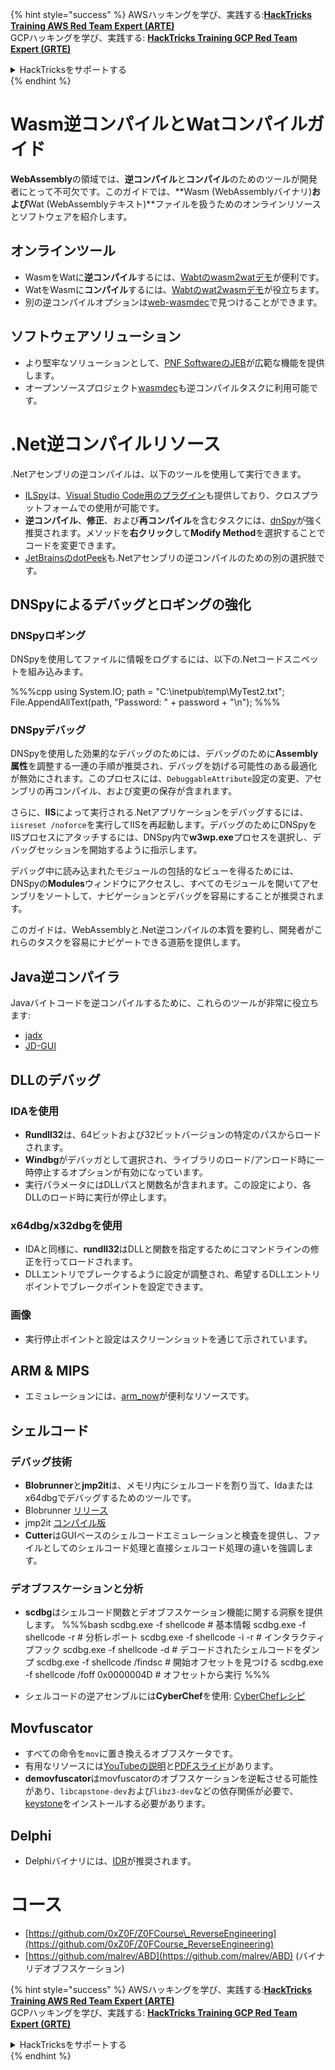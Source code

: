 {% hint style="success" %}
AWSハッキングを学び、実践する:<img src="/.gitbook/assets/arte.png" alt="" data-size="line">[**HackTricks Training AWS Red Team Expert (ARTE)**](https://training.hacktricks.xyz/courses/arte)<img src="/.gitbook/assets/arte.png" alt="" data-size="line">\
GCPハッキングを学び、実践する: <img src="/.gitbook/assets/grte.png" alt="" data-size="line">[**HackTricks Training GCP Red Team Expert (GRTE)**<img src="/.gitbook/assets/grte.png" alt="" data-size="line">](https://training.hacktricks.xyz/courses/grte)

<details>

<summary>HackTricksをサポートする</summary>

* [**サブスクリプションプラン**](https://github.com/sponsors/carlospolop)を確認してください!
* **💬 [**Discordグループ**](https://discord.gg/hRep4RUj7f)または[**Telegramグループ**](https://t.me/peass)に参加するか、**Twitter** 🐦 [**@hacktricks\_live**](https://twitter.com/hacktricks\_live)**をフォローしてください。**
* **[**HackTricks**](https://github.com/carlospolop/hacktricks)および[**HackTricks Cloud**](https://github.com/carlospolop/hacktricks-cloud)のGitHubリポジトリにPRを提出してハッキングトリックを共有してください。**

</details>
{% endhint %}

# Wasm逆コンパイルとWatコンパイルガイド

**WebAssembly**の領域では、**逆コンパイル**と**コンパイル**のためのツールが開発者にとって不可欠です。このガイドでは、**Wasm (WebAssemblyバイナリ)**および**Wat (WebAssemblyテキスト)**ファイルを扱うためのオンラインリソースとソフトウェアを紹介します。

## オンラインツール

- WasmをWatに**逆コンパイル**するには、[Wabtのwasm2watデモ](https://webassembly.github.io/wabt/demo/wasm2wat/index.html)が便利です。
- WatをWasmに**コンパイル**するには、[Wabtのwat2wasmデモ](https://webassembly.github.io/wabt/demo/wat2wasm/)が役立ちます。
- 別の逆コンパイルオプションは[web-wasmdec](https://wwwg.github.io/web-wasmdec/)で見つけることができます。

## ソフトウェアソリューション

- より堅牢なソリューションとして、[PNF SoftwareのJEB](https://www.pnfsoftware.com/jeb/demo)が広範な機能を提供します。
- オープンソースプロジェクト[wasmdec](https://github.com/wwwg/wasmdec)も逆コンパイルタスクに利用可能です。

# .Net逆コンパイルリソース

.Netアセンブリの逆コンパイルは、以下のツールを使用して実行できます。

- [ILSpy](https://github.com/icsharpcode/ILSpy)は、[Visual Studio Code用のプラグイン](https://github.com/icsharpcode/ilspy-vscode)も提供しており、クロスプラットフォームでの使用が可能です。
- **逆コンパイル**、**修正**、および**再コンパイル**を含むタスクには、[dnSpy](https://github.com/0xd4d/dnSpy/releases)が強く推奨されます。メソッドを**右クリック**して**Modify Method**を選択することでコードを変更できます。
- [JetBrainsのdotPeek](https://www.jetbrains.com/es-es/decompiler/)も.Netアセンブリの逆コンパイルのための別の選択肢です。

## DNSpyによるデバッグとロギングの強化

### DNSpyロギング
DNSpyを使用してファイルに情報をログするには、以下の.Netコードスニペットを組み込みます。

%%%cpp
using System.IO;
path = "C:\\inetpub\\temp\\MyTest2.txt";
File.AppendAllText(path, "Password: " + password + "\n");
%%%

### DNSpyデバッグ
DNSpyを使用した効果的なデバッグのためには、デバッグのために**Assembly属性**を調整する一連の手順が推奨され、デバッグを妨げる可能性のある最適化が無効にされます。このプロセスには、`DebuggableAttribute`設定の変更、アセンブリの再コンパイル、および変更の保存が含まれます。

さらに、**IIS**によって実行される.Netアプリケーションをデバッグするには、`iisreset /noforce`を実行してIISを再起動します。デバッグのためにDNSpyをIISプロセスにアタッチするには、DNSpy内で**w3wp.exe**プロセスを選択し、デバッグセッションを開始するように指示します。

デバッグ中に読み込まれたモジュールの包括的なビューを得るためには、DNSpyの**Modules**ウィンドウにアクセスし、すべてのモジュールを開いてアセンブリをソートして、ナビゲーションとデバッグを容易にすることが推奨されます。

このガイドは、WebAssemblyと.Net逆コンパイルの本質を要約し、開発者がこれらのタスクを容易にナビゲートできる道筋を提供します。

## **Java逆コンパイラ**
Javaバイトコードを逆コンパイルするために、これらのツールが非常に役立ちます:
- [jadx](https://github.com/skylot/jadx)
- [JD-GUI](https://github.com/java-decompiler/jd-gui/releases)

## **DLLのデバッグ**
### IDAを使用
- **Rundll32**は、64ビットおよび32ビットバージョンの特定のパスからロードされます。
- **Windbg**がデバッガとして選択され、ライブラリのロード/アンロード時に一時停止するオプションが有効になっています。
- 実行パラメータにはDLLパスと関数名が含まれます。この設定により、各DLLのロード時に実行が停止します。

### x64dbg/x32dbgを使用
- IDAと同様に、**rundll32**はDLLと関数を指定するためにコマンドラインの修正を行ってロードされます。
- DLLエントリでブレークするように設定が調整され、希望するDLLエントリポイントでブレークポイントを設定できます。

### 画像
- 実行停止ポイントと設定はスクリーンショットを通じて示されています。

## **ARM & MIPS**
- エミュレーションには、[arm_now](https://github.com/nongiach/arm_now)が便利なリソースです。

## **シェルコード**
### デバッグ技術
- **Blobrunner**と**jmp2it**は、メモリ内にシェルコードを割り当て、Idaまたはx64dbgでデバッグするためのツールです。
- Blobrunner [リリース](https://github.com/OALabs/BlobRunner/releases/tag/v0.0.5)
- jmp2it [コンパイル版](https://github.com/adamkramer/jmp2it/releases/)
- **Cutter**はGUIベースのシェルコードエミュレーションと検査を提供し、ファイルとしてのシェルコード処理と直接シェルコード処理の違いを強調します。

### デオブフスケーションと分析
- **scdbg**はシェルコード関数とデオブフスケーション機能に関する洞察を提供します。
%%%bash
scdbg.exe -f shellcode # 基本情報
scdbg.exe -f shellcode -r # 分析レポート
scdbg.exe -f shellcode -i -r # インタラクティブフック
scdbg.exe -f shellcode -d # デコードされたシェルコードをダンプ
scdbg.exe -f shellcode /findsc # 開始オフセットを見つける
scdbg.exe -f shellcode /foff 0x0000004D # オフセットから実行
%%%

- シェルコードの逆アセンブルには**CyberChef**を使用: [CyberChefレシピ](https://gchq.github.io/CyberChef/#recipe=To_Hex%28'Space',0%29Disassemble_x86%28'32','Full%20x86%20architecture',16,0,true,true%29)

## **Movfuscator**
- すべての命令を`mov`に置き換えるオブフスケータです。
- 有用なリソースには[YouTubeの説明](https://www.youtube.com/watch?v=2VF_wPkiBJY)と[PDFスライド](https://github.com/xoreaxeaxeax/movfuscator/blob/master/slides/domas_2015_the_movfuscator.pdf)があります。
- **demovfuscator**はmovfuscatorのオブフスケーションを逆転させる可能性があり、`libcapstone-dev`および`libz3-dev`などの依存関係が必要で、[keystone](https://github.com/keystone-engine/keystone/blob/master/docs/COMPILE-NIX.md)をインストールする必要があります。

## **Delphi**
- Delphiバイナリには、[IDR](https://github.com/crypto2011/IDR)が推奨されます。

# コース

* [https://github.com/0xZ0F/Z0FCourse\_ReverseEngineering](https://github.com/0xZ0F/Z0FCourse_ReverseEngineering)
* [https://github.com/malrev/ABD](https://github.com/malrev/ABD) \(バイナリデオブフスケーション\)



{% hint style="success" %}
AWSハッキングを学び、実践する:<img src="/.gitbook/assets/arte.png" alt="" data-size="line">[**HackTricks Training AWS Red Team Expert (ARTE)**](https://training.hacktricks.xyz/courses/arte)<img src="/.gitbook/assets/arte.png" alt="" data-size="line">\
GCPハッキングを学び、実践する: <img src="/.gitbook/assets/grte.png" alt="" data-size="line">[**HackTricks Training GCP Red Team Expert (GRTE)**<img src="/.gitbook/assets/grte.png" alt="" data-size="line">](https://training.hacktricks.xyz/courses/grte)

<details>

<summary>HackTricksをサポートする</summary>

* [**サブスクリプションプラン**](https://github.com/sponsors/carlospolop)を確認してください!
* **💬 [**Discordグループ**](https://discord.gg/hRep4RUj7f)または[**Telegramグループ**](https://t.me/peass)に参加するか、**Twitter** 🐦 [**@hacktricks\_live**](https://twitter.com/hacktricks\_live)**をフォローしてください。**
* **[**HackTricks**](https://github.com/carlospolop/hacktricks)および[**HackTricks Cloud**](https://github.com/carlospolop/hacktricks-cloud)のGitHubリポジトリにPRを提出してハッキングトリックを共有してください。**

</details>
{% endhint %}
